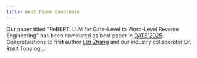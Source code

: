 ```yaml
---
title: Best Paper Candidate
---
```


Our paper titled "ReBERT: LLM for Gate-Level to Word-Level Reverse Engineering" has been nominated as best paper in [DATE'2025](https://www.date-conference.com/). Congratulations to first author [Lizi Zhang](https://wiscad.github.io/wiscad/members/lizi-zhang.html) and our industry collaborator Dr. Rasit Topaloglu.
